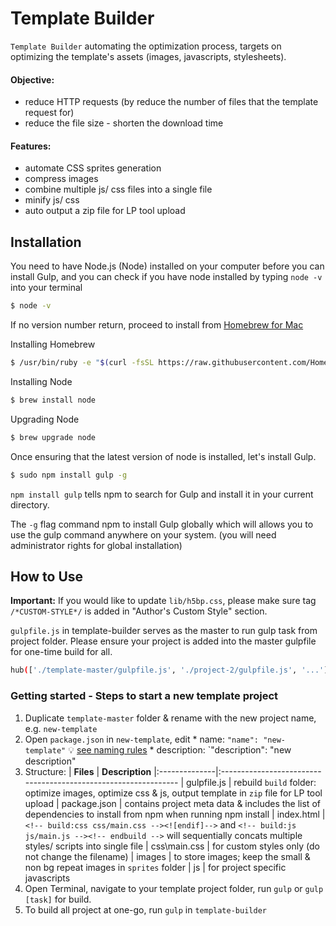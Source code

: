 Template Builder
================

`Template Builder` automating the optimization process, targets on optimizing the template's assets (images, javascripts, stylesheets).

#### Objective:
* reduce HTTP requests (by reduce the number of files that the template request for)
* reduce the file size - shorten the download time

#### Features:

* automate CSS sprites generation 
* compress images
* combine multiple js/ css files into a single file
* minify js/ css
* auto output a zip file for LP tool upload


Installation
------------

You need to have Node.js (Node) installed on your computer before you can install Gulp, and you can check if you have node installed by typing `node -v` into your terminal

``` bash
$ node -v
```

If no version number return, proceed to install from [Homebrew for Mac](http://brew.sh/)

Installing Homebrew
``` bash
$ /usr/bin/ruby -e "$(curl -fsSL https://raw.githubusercontent.com/Homebrew/install/master/install)"
```

Installing Node
``` bash
$ brew install node
```

Upgrading Node 
``` bash
$ brew upgrade node
```

Once ensuring that the latest version of node is installed, let's install Gulp.

``` bash
$ sudo npm install gulp -g
```

`npm install gulp` tells npm to search for Gulp and install it in your current directory.

The `-g` flag command npm to install Gulp globally which will allows you to use the gulp command anywhere on your system. (you will need administrator rights for global installation)


How to Use
----------

__Important:__ If you would like to update `lib/h5bp.css`, please make sure tag `/*CUSTOM-STYLE*/` is added in "Author's Custom Style" section.

`gulpfile.js` in template-builder serves as the master to run gulp task from project folder. Please ensure your project is added into the master gulpfile for one-time build for all.

``` bash
hub(['./template-master/gulpfile.js', './project-2/gulpfile.js', '...']);
```

### Getting started - Steps to start a new template project
  1. Duplicate `template-master` folder & rename with the new project name, e.g. `new-template`
  2. Open `package.json` in `new-template`, edit
    * name: `"name": "new-template"` :bulb: [see naming rules](https://docs.npmjs.com/files/package.json)
    * description: `"description": "new description"  
  3. Structure:
    | **Files**     | **Description**
    |:--------------|:---------------------------------------------------------------
    | gulpfile.js   | rebuild `build` folder: optimize images, optimize css & js, output template in `zip` file for LP tool upload
    | package.json  | contains project meta data & includes the list of dependencies to install from npm when running npm install
    | index.html    | `<!-- build:css css/main.css --><![endif]-->` and 
                      `<!-- build:js js/main.js --><!-- endbuild -->` will sequentially concats multiple styles/ scripts into single file 
    | css\main.css  | for custom styles only (do not change the filename)
    | images        | to store images; keep the small & non bg repeat images in `sprites` folder 
    | js            | for project specific javascripts
  4. Open Terminal, navigate to your template project folder, run `gulp` or `gulp [task]` for build.
  5. To build all project at one-go, run `gulp` in `template-builder` 

